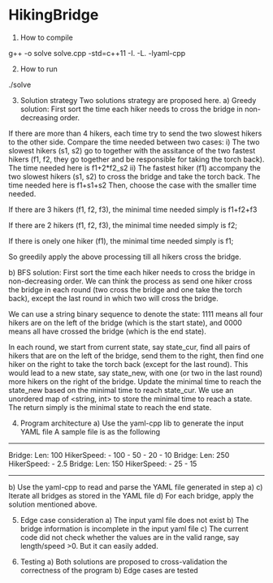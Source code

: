 # HikingBridge
1) How to compile

g++ -o solve solve.cpp -std=c++11 -I.  -L. -lyaml-cpp 

2) How to run

./solve

3) Solution strategy
Two solutions strategy are proposed here. 
a) Greedy solution:
First sort the time each hiker needs to cross the bridge in non-decreasing order.

If there are more than 4 hikers, each time try to send the two slowest hikers to the other side. Compare the time needed between two cases:
i) The two slowest hikers (s1, s2) go to together with the assitance of the two fastest hikers (f1, f2, they go together and be responsible for taking the torch back). The time needed here is f1+2*f2_s2
ii) The fastest hiker (f1) accompany the two slowest hikers (s1, s2) to cross the bridge and take the torch back. The time needed here is f1+s1+s2
Then, choose the case with the smaller time needed.

If there are 3 hikers (f1, f2, f3), the minimal time needed simply is f1+f2+f3

If there are 2 hikers (f1, f2, f3), the minimal time needed simply is f2;

If there is onely one hiker (f1), the minimal time needed simply is f1;

So greedily apply the above processing till all hikers cross the bridge. 


b) BFS solution:
First sort the time each hiker needs to cross the bridge in non-decreasing order.
We can think the process as send one hiker cross the bridge in each round (two cross the bridge and one take the torch back), except the last round in which two will cross the bridge.

We can use a string binary sequence to denote the state: 1111 means all four hikers are on the left of the bridge (which is the start state), and 0000 means all have crossed the bridge (which is the end state). 

In each round, we start from current state, say state_cur, find all pairs of hikers that are on the left of the bridge, send them to the right, then find one hiker on the right to take the torch back (except for the last round). This would lead to a new state, say state_new,  with one (or two in the last round) more hikers on the right of the bridge. Update the minimal time to reach the state_new based on the minimal time to reach state_cur. We use an unordered map of <string, int> to store the minimal time to reach a state. The return simply is the minimal state to reach the end state.  

4) Program architecture
a) Use the yaml-cpp lib to generate the input YAML file
A sample file is as the following
********************************
Bridge:
  Len: 100
  HikerSpeed:
    - 100
    - 50
    - 20
    - 10
Bridge:
  Len: 250
  HikerSpeed:
    - 2.5
Bridge:
  Len: 150
  HikerSpeed:
    - 25
    - 15
********************************
b) Use the yaml-cpp to read and parse the YAML file generated in step a)
c) Iterate all bridges as stored in the YAML file
d) For each bridge, apply the solution mentioned above. 

5) Edge case consideration
a) The input yaml file does not exist
b) The bridge information is incomplete in the input yaml file
c) The current code did not check whether the values are in the valid range, say length/speed >0. But it can easily added.

6) Testing
a) Both solutions are proposed to cross-validation the correctness of the program
b) Edge cases are tested




